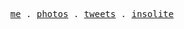 <p align="center">
  <samp>
    <a href="https://github.com/theiskaa/theiskaa/blob/main/me.md">me</a> .
    <a href="https://instagram.com/theiskaa">photos</a> .
    <a href="https://twitter.com/theiskaa">tweets</a> .
    <a href="https://insolite.io">insolite</a>
  </samp>
</p>
